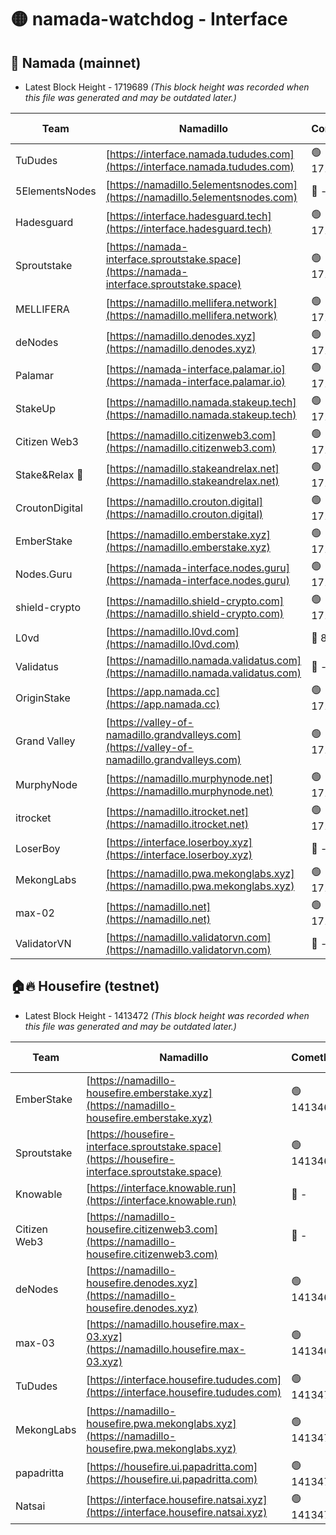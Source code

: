 # 🟡 namada-watchdog - Interface

## 🚀 Namada (mainnet)
- Latest Block Height - 1719689 *(This block height was recorded when this file was generated and may be outdated later.)*

| Team | Namadillo | CometBFT | Indexer | MASP Indexer |
|-|-|-|-|-|
| TuDudes | [https://interface.namada.tududes.com](https://interface.namada.tududes.com) | 🟢 1719668 | 🟢 1719668 | 🟢 1719668 |
| 5ElementsNodes | [https://namadillo.5elementsnodes.com](https://namadillo.5elementsnodes.com) | 🔴 - | 🔴 1704136 | 🔴 1704143 |
| Hadesguard | [https://interface.hadesguard.tech](https://interface.hadesguard.tech) | 🟢 1719672 | 🟢 1719672 | 🟢 1719672 |
| Sproutstake | [https://namada-interface.sproutstake.space](https://namada-interface.sproutstake.space) | 🟢 1719673 | 🟢 1719673 | 🟢 1719673 |
| MELLIFERA | [https://namadillo.mellifera.network](https://namadillo.mellifera.network) | 🟢 1719674 | 🟢 1719674 | 🟢 1719674 |
| deNodes | [https://namadillo.denodes.xyz](https://namadillo.denodes.xyz) | 🟢 1719675 | 🟢 1719674 | 🟢 1719674 |
| Palamar | [https://namada-interface.palamar.io](https://namada-interface.palamar.io) | 🟢 1719675 | 🟢 1719675 | 🟢 1719675 |
| StakeUp | [https://namadillo.namada.stakeup.tech](https://namadillo.namada.stakeup.tech) | 🟢 1719676 | 🟢 1719676 | 🟢 1719676 |
| Citizen Web3 | [https://namadillo.citizenweb3.com](https://namadillo.citizenweb3.com) | 🟢 1719676 | 🟢 1719676 | 🟢 1719676 |
| Stake&Relax 🦥 | [https://namadillo.stakeandrelax.net](https://namadillo.stakeandrelax.net) | 🟢 1719677 | 🟢 1719677 | 🟢 1719677 |
| CroutonDigital | [https://namadillo.crouton.digital](https://namadillo.crouton.digital) | 🟢 1719678 | 🔴 1338918 | 🟢 1719677 |
| EmberStake | [https://namadillo.emberstake.xyz](https://namadillo.emberstake.xyz) | 🟢 1719678 | 🟢 1719678 | 🟢 1719678 |
| Nodes.Guru | [https://namada-interface.nodes.guru](https://namada-interface.nodes.guru) | 🟢 1719678 | 🟢 1719678 | 🟢 1719679 |
| shield-crypto | [https://namadillo.shield-crypto.com](https://namadillo.shield-crypto.com) | 🟢 1719679 | 🟢 1719679 | 🟢 1719679 |
| L0vd | [https://namadillo.l0vd.com](https://namadillo.l0vd.com) | 🔴 894059 | 🔴 1361026 | 🔴 894059 |
| Validatus | [https://namadillo.namada.validatus.com](https://namadillo.namada.validatus.com) | 🔴 - | 🔴 - | 🔴 - |
| OriginStake | [https://app.namada.cc](https://app.namada.cc) | 🟢 1719687 | 🟢 1719687 | 🟢 1719687 |
| Grand Valley | [https://valley-of-namadillo.grandvalleys.com](https://valley-of-namadillo.grandvalleys.com) | 🟢 1719687 | 🟢 1719687 | 🟢 1719687 |
| MurphyNode | [https://namadillo.murphynode.net](https://namadillo.murphynode.net) | 🟢 1719688 | 🟢 1719688 | 🔴 - |
| itrocket | [https://namadillo.itrocket.net](https://namadillo.itrocket.net) | 🟢 1719689 | 🟢 1719688 | 🔴 1687505 |
| LoserBoy | [https://interface.loserboy.xyz](https://interface.loserboy.xyz) | 🔴 - | 🔴 - | 🔴 - |
| MekongLabs | [https://namadillo.pwa.mekonglabs.xyz](https://namadillo.pwa.mekonglabs.xyz) | 🟢 1719689 | 🟢 1719689 | 🟢 1719688 |
| max-02 | [https://namadillo.net](https://namadillo.net) | 🟢 1719689 | 🟢 1719689 | 🟢 1719689 |
| ValidatorVN | [https://namadillo.validatorvn.com](https://namadillo.validatorvn.com) | 🔴 - | 🔴 - | 🔴 - |

## 🏠🔥 Housefire (testnet)
- Latest Block Height - 1413472 *(This block height was recorded when this file was generated and may be outdated later.)*

| Team | Namadillo | CometBFT | Indexer | MASP Indexer |
|-|-|-|-|-|
| EmberStake | [https://namadillo-housefire.emberstake.xyz](https://namadillo-housefire.emberstake.xyz) | 🟢 1413463 | 🟢 1413463 | 🔴 - |
| Sproutstake | [https://housefire-interface.sproutstake.space](https://housefire-interface.sproutstake.space) | 🟢 1413465 | 🟢 1413465 | 🟢 1413465 |
| Knowable | [https://interface.knowable.run](https://interface.knowable.run) | 🔴 - | 🔴 - | 🔴 - |
| Citizen Web3 | [https://namadillo-housefire.citizenweb3.com](https://namadillo-housefire.citizenweb3.com) | 🔴 - | 🔴 - | 🔴 - |
| deNodes | [https://namadillo-housefire.denodes.xyz](https://namadillo-housefire.denodes.xyz) | 🟢 1413469 | 🟢 1413469 | 🟢 1413469 |
| max-03 | [https://namadillo.housefire.max-03.xyz](https://namadillo.housefire.max-03.xyz) | 🟢 1413469 | 🟢 1413469 | 🟢 1413469 |
| TuDudes | [https://interface.housefire.tududes.com](https://interface.housefire.tududes.com) | 🟢 1413470 | 🟢 1413470 | 🟢 1413470 |
| MekongLabs | [https://namadillo-housefire.pwa.mekonglabs.xyz](https://namadillo-housefire.pwa.mekonglabs.xyz) | 🟢 1413470 | 🟢 1413470 | 🔴 - |
| papadritta | [https://housefire.ui.papadritta.com](https://housefire.ui.papadritta.com) | 🟢 1413472 | 🟢 1413472 | 🟢 1413472 |
| Natsai | [https://interface.housefire.natsai.xyz](https://interface.housefire.natsai.xyz) | 🟢 1413472 | 🟢 1413472 | 🟢 1413473 |


